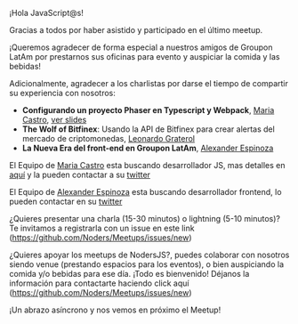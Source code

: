 ¡Hola JavaScript@s! 

Gracias a todos por haber asistido y participado en el último meetup.

¡Queremos agradecer de forma especial a nuestros amigos de Groupon LatAm por prestarnos sus oficinas para evento y auspiciar la comida y las bebidas!

Adicionalmente, agradecer a los charlistas por darse el tiempo de compartir su experiencia con nosotros:

- **Configurando un proyecto Phaser en Typescript y Webpack**, [Maria Castro](https://github.com/BlackHarpy),  [ver slides](https://blackharpy.github.io/talks/phaser-typescript-webpack/index.html)
- **The Wolf of Bitfinex**: Usando la API de Bitfinex para crear alertas del mercado de criptomonedas, [Leonardo Graterol](https://github.com/pankas87)
- **La Nueva Era del front-end en Groupon LatAm**, [Alexander Espinoza](https://github.com/alexandereb)

El Equipo de [Maria Castro](https://github.com/BlackHarpy) esta buscando desarrollador JS, mas detalles en [aquí](https://www.getonbrd.cl/empleos/programacion/desarrollador-full-stack-simplit-solutions) y la pueden contactar a su [twitter](https://twitter.com/@blackharpy)

El Equipo de [Alexander Espinoza](https://github.com/alexandereb) esta buscando desarrollador frontend, lo pueden contactar en su [twitter](https://twitter.com/@alexander_eb) 

¿Quieres presentar una charla (15-30 minutos) o lightning (5-10 minutos)? Te invitamos a registrarla con un issue en este link (https://github.com/Noders/Meetups/issues/new)

¿Quieres apoyar los meetups de NodersJS?, puedes colaborar con nosotros siendo venue (prestando espacios para los eventos),  o bien auspiciando la comida y/o bebidas para ese día. ¡Todo es bienvenido! Déjanos la información para contactarte haciendo click aquí (https://github.com/Noders/Meetups/issues/new) 

¡Un abrazo asíncrono y nos vemos en próximo el Meetup!
